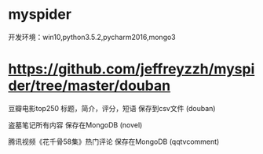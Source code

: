 # myspider
开发环境：win10,python3.5.2,pycharm2016,mongo3

# https://github.com/jeffreyzzh/myspider/tree/master/douban
豆瓣电影top250
标题，简介，评分，短语
保存到csv文件
(douban)

盗墓笔记所有内容
保存在MongoDB
(novel)

腾讯视频《花千骨58集》热门评论
保存在MongoDB
(qqtvcomment)
